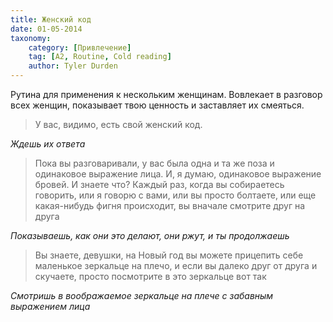 ```yaml
---
title: Женский код
date: 01-05-2014
taxonomy:
    category: [Привлечение]
    tag: [A2, Routine, Cold reading]
    author: Tyler Durden
---
```


Рутина для применения к нескольким женщинам. Вовлекает в разговор всех женщин, показывает твою ценность и заставляет их смеяться.

> У вас, видимо, есть свой женский код.

*Ждешь их ответа*

> Пока вы разговаривали, у вас была одна и та же поза и одинаковое выражение лица. И, я думаю, одинаковое выражение бровей. И знаете что? Каждый раз, когда вы собираетесь говорить, или я говорю с вами, или вы просто болтаете, или еще какая-нибудь фигня происходит, вы вначале смотрите друг на друга

*Показываешь, как они это делают, они ржут, и ты продолжаешь*

> Вы знаете, девушки, на Новый год вы можете прицепить себе маленькое зеркальце на плечо, и если вы далеко друг от друга и скучаете, просто посмотрите в это зеркальце вот так

*Смотришь в воображаемое зеркальце на плече с забавным выражением лица*